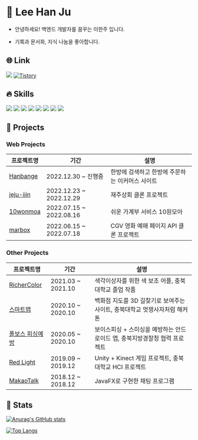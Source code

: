 <h1> 🌱 Lee Han Ju </h1>

- 안녕하세요! 백엔드 개발자를 꿈꾸는 이한주 입니다.

- 기록과 문서화, 지식 나눔을 좋아합니다.


## 🌐 **Link**
<a href="https://velog.io/@leehanju408" target="_blank"><img src="http://img.shields.io/badge/Velog-20c997?style=for-the-badge"/></a>
</a> <a href = "https://yangorithm.tistory.com//"> <img alt="Tistory" src ="https://img.shields.io/badge/Tistory-white.svg?&style=for-the-badge"/></a>

  
## 🔥 **Skills**
<p align="left">
  <img src="https://img.shields.io/badge/java-007396?style=for-the-badge&logo=openjdk&logoColor=white">
  <img src="https://img.shields.io/badge/spring-6DB33F?style=for-the-badge&logo=spring&logoColor=white">
  <img src="https://img.shields.io/badge/mysql-4479A1?style=for-the-badge&logo=mysql&logoColor=white">
  <img src="https://img.shields.io/badge/AWS-%23FF9900.svg?style=for-the-badge&logo=amazon-aws&logoColor=white">
  <img src="https://img.shields.io/badge/git-F05032?style=for-the-badge&logo=git&logoColor=white">
  <img src="https://img.shields.io/badge/html5-E34F26?style=for-the-badge&logo=html5&logoColor=white">
  <img src="https://img.shields.io/badge/css-1572B6?style=for-the-badge&logo=css3&logoColor=white">
  <img src="https://img.shields.io/badge/javascript-%23323330.svg?style=for-the-badge&logo=javascript&logoColor=%23F7DF1E">
</p>
  
## 🌈 **Projects**
### Web Projects
프로젝트명 | 기간 |  설명
--|---|---
[Hanbange](https://github.com/Challenge-Hanbang-E) | 2022.12.30 ~ 진행중 | 한방에 검색하고 한방에 주문하는 이커머스 사이트
[jeju-iiin](https://github.com/yanJuicy/jeju-iiin) | 2022.12.23 ~ 2022.12.29 |  재주상회 클론 프로젝트
[10wonmoa](https://github.com/yanJuicy/Team-10jo-10wonmoa-BE) | 2022.07.15 ~ 2022.08.16 | 쉬운 가계부 서비스 10원모아
[marbox](https://github.com/yanJuicy/BE-02-MarBox) | 2022.06.15 ~ 2022.07.18 | CGV 영화 예매 페이지 API 클론 프로젝트

### Other Projects
프로젝트명 | 기간 |  설명
--|---|---
[RicherColor](https://github.com/yanJuicy/RicherColor) | 2021.03 ~ 2021.10 | 색각이상자를 위한 색 보조 어플, 충북대학교 졸업 작품
[스마트맵](https://github.com/LikeLionCBNU/smartmap-likelion) | 2020.10 ~ 2020.10 | 백화점 지도를 3D 길찾기로 보여주는 사이트, 충북대학교 멋쟁사자처럼 해커톤
[폴보스 피싱예방](https://github.com/yanJuicy/POLVOSS) | 2020.05 ~ 2020.10 | 보이스피싱 + 스미싱을 예방하는 안드로이드 앱, 충북지방경찰청 협력 프로젝트
[Red Light](https://github.com/yanJuicy/Red_Light) | 2019.09 ~ 2019.12 | Unity + Kinect 게임 프로젝트, 충북대학교 HCI 프로젝트
[MakaoTalk](https://github.com/yanJuicy/MakaoTalk) | 2018.12 ~ 2018.12 | JavaFX로 구현한 채팅 프로그램



## 🔭 Stats  
[![Anurag's GitHub stats](https://github-readme-stats.vercel.app/api?username=yanJuicy)](https://github.com/anuraghazra/github-readme-stats)
<br/>

[![Top Langs](https://github-readme-stats.vercel.app/api/top-langs/?username=yanJuicy&layout=compact)](https://github.com/anuraghazra/github-readme-stats)
</div>




<!--

Here are some ideas to get you started:

- 🔭 I’m currently working on ...
- 🌱 I’m currently learning ...
- 👯 I’m looking to collaborate on ...
- 🤔 I’m looking for help with ...
- 💬 Ask me about ...
- 📫 How to reach me: ...
- 😄 Pronouns: ...
- ⚡ Fun fact: ...
-->

